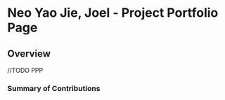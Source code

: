 # Neo Yao Jie, Joel - Project Portfolio Page

## Overview

//TODO PPP

### Summary of Contributions
